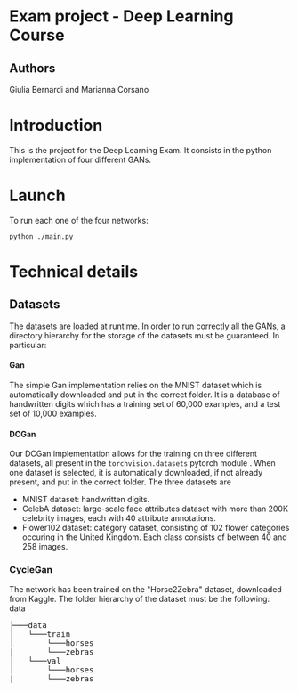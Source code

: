 # Exam project - Deep Learning Course

## Authors 
Giulia Bernardi and Marianna Corsano

Introduction
=============
This is the project for the Deep Learning Exam.
It consists in the python implementation of four different GANs.

Launch
======
To run each one of the four networks:
```
python ./main.py
```

Technical details
=================

## Datasets
The datasets are loaded at runtime. In order to run correctly all the GANs, a directory hierarchy for the storage of the datasets must be guaranteed. In particular:

#### Gan
The simple Gan implementation relies on the MNIST dataset which is automatically downloaded and put in the correct folder. It is a database of handwritten digits which has a training set of 60,000 examples, and a test set of 10,000 examples.

#### DCGan
Our DCGan implementation allows for the training on three different datasets, all present in the `torchvision.datasets` pytorch module . When one dataset is selected, it is automatically downloaded, if not already present, and put in the correct folder.
The three datasets are 
* MNIST dataset: handwritten digits.
* CelebA dataset: large-scale face attributes dataset with more than 200K celebrity images, each with 40 attribute annotations.
* Flower102 dataset: category dataset, consisting of 102 flower categories occuring in the United Kingdom. Each class consists of between 40 and 258 images.


### CycleGan
The network has been trained on the "Horse2Zebra" dataset, downloaded from Kaggle. The folder hierarchy of the dataset must be the following:  
data  
<pre>
├───data  
│   └───train  
│       └───horses
|       └───zebras
│   └───val
│       └───horses
|       └───zebras
</pre>